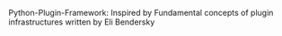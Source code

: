Python-Plugin-Framework: Inspired by Fundamental concepts of plugin infrastructures written by Eli Bendersky
